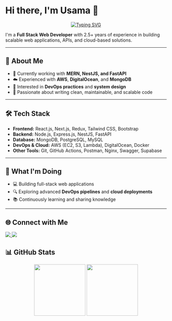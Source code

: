 # Hi there, I'm Usama 👋  
<p align="center">
  <a href="https://git.io/typing-svg">
    <img src="https://readme-typing-svg.herokuapp.com?size=28&duration=3000&color=FF5722&center=true&vCenter=true&lines=Full+Stack+Web+Developer;MERN+%7C+NestJS+%7C+FastAPI;DevOps+%7C+AWS+%7C+DigitalOcean" alt="Typing SVG" />
  </a>
</p>

I'm a **Full Stack Web Developer** with 2.5+ years of experience in building scalable web applications, APIs, and cloud-based solutions.  

---

## 🚀 About Me
- 🌱 Currently working with **MERN, NestJS, and FastAPI**  
- ☁️ Experienced with **AWS**, **DigitalOcean**, and **MongoDB**  
- 🔧 Interested in **DevOps practices** and **system design**  
- 🎯 Passionate about writing clean, maintainable, and scalable code  

---

## 🛠️ Tech Stack
- **Frontend:** React.js, Next.js, Redux, Tailwind CSS, Bootstrap  
- **Backend:** Node.js, Express.js, NestJS, FastAPI  
- **Database:** MongoDB, PostgreSQL, MySQL  
- **DevOps & Cloud:** AWS (EC2, S3, Lambda), DigitalOcean, Docker  
- **Other Tools:** Git, GitHub Actions, Postman, Nginx, Swagger, Supabase  

---

## 📌 What I'm Doing
- 💻 Building full-stack web applications  
- 🔍 Exploring advanced **DevOps pipelines** and **cloud deployments**  
- 📚 Continuously learning and sharing knowledge  

---

## 🌐 Connect with Me
<p align="left">
  <a href="https://www.linkedin.com/in/usama-adil-77b223239/" target="_blank">
    <img src="https://img.shields.io/badge/LinkedIn-0A66C2?style=for-the-badge&logo=linkedin&logoColor=white" />
  </a>
  <a href="mailto:adilusama16@gmail.com">
    <img src="https://img.shields.io/badge/Email-D14836?style=for-the-badge&logo=gmail&logoColor=white" />
  </a>
</p>  

## 📊 GitHub Stats
<p align="center">
  <img src="https://github-readme-stats.vercel.app/api?username=Usama-ph&show_icons=true&theme=radical" height="160" />
  <img src="https://github-readme-streak-stats.herokuapp.com/?user=Usama-ph&theme=radical" height="160" />
</p>
